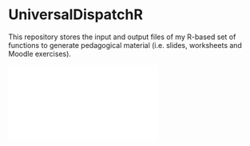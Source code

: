 # UniversalDispatchR
This repository stores the input and output files of my R-based set of functions to generate pedagogical material (i.e. slides, worksheets and Moodle exercises).

![](flowchart.pdf)
